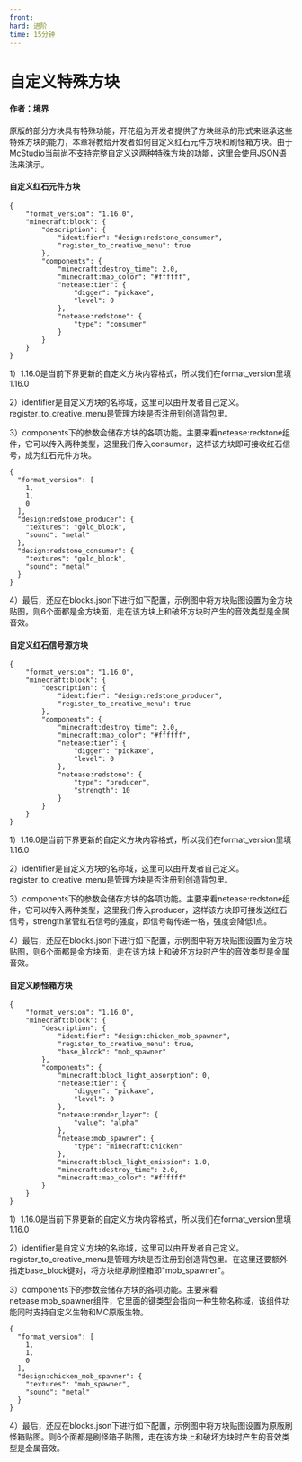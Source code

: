 ```yaml
---
front: 
hard: 进阶
time: 15分钟
---
```


# 自定义特殊方块



#### 作者：境界



原版的部分方块具有特殊功能，开花组为开发者提供了方块继承的形式来继承这些特殊方块的能力，本章将教给开发者如何自定义红石元件方块和刷怪箱方块。由于McStudio当前尚不支持完整自定义这两种特殊方块的功能，这里会使用JSON语法来演示。



#### 自定义红石元件方块

```
{
	"format_version": "1.16.0",
	"minecraft:block": {
		"description": {
			"identifier": "design:redstone_consumer",
			"register_to_creative_menu": true
		},
		"components": {
			"minecraft:destroy_time": 2.0,
            "minecraft:map_color": "#ffffff",
			"netease:tier": {
                "digger": "pickaxe",
				"level": 0
            },
			"netease:redstone": {
                "type": "consumer"
			}
		}
	}
}
```



1）1.16.0是当前下界更新的自定义方块内容格式，所以我们在format_version里填1.16.0

2）identifier是自定义方块的名称域，这里可以由开发者自己定义。register_to_creative_menu是管理方块是否注册到创造背包里。

3）components下的参数会储存方块的各项功能。主要来看netease:redstone组件，它可以传入两种类型，这里我们传入consumer，这样该方块即可接收红石信号，成为红石元件方块。

```
{
  "format_version": [
    1,
    1,
    0
  ],
  "design:redstone_producer": {
    "textures": "gold_block",
	"sound": "metal"
  },
  "design:redstone_consumer": {
    "textures": "gold_block",
	"sound": "metal"
  }
}
```



4）最后，还应在blocks.json下进行如下配置，示例图中将方块贴图设置为金方块贴图，则6个面都是金方块面，走在该方块上和破坏方块时产生的音效类型是金属音效。



#### 自定义红石信号源方块

```
{
	"format_version": "1.16.0",
	"minecraft:block": {
		"description": {
			"identifier": "design:redstone_producer",
			"register_to_creative_menu": true
		},
		"components": {
			"minecraft:destroy_time": 2.0,
            "minecraft:map_color": "#ffffff",
			"netease:tier": {
                "digger": "pickaxe",
				"level": 0
            },
			"netease:redstone": {
				"type": "producer",
				"strength": 10
			}
		}
	}
}
```



1）1.16.0是当前下界更新的自定义方块内容格式，所以我们在format_version里填1.16.0

2）identifier是自定义方块的名称域，这里可以由开发者自己定义。register_to_creative_menu是管理方块是否注册到创造背包里。

3）components下的参数会储存方块的各项功能。主要来看netease:redstone组件，它可以传入两种类型，这里我们传入producer，这样该方块即可接发送红石信号，strength掌管红石信号的强度，即信号每传递一格，强度会降低1点。

4）最后，还应在blocks.json下进行如下配置，示例图中将方块贴图设置为金方块贴图，则6个面都是金方块面，走在该方块上和破坏方块时产生的音效类型是金属音效。



#### 自定义刷怪箱方块

```
{
    "format_version": "1.16.0",
    "minecraft:block": {
        "description": {
            "identifier": "design:chicken_mob_spawner",
            "register_to_creative_menu": true,
			"base_block": "mob_spawner"
        },
        "components": {
            "minecraft:block_light_absorption": 0,
            "netease:tier": {
                "digger": "pickaxe",
				"level": 0
            },
			"netease:render_layer": {
				"value": "alpha"
			},
			"netease:mob_spawner": {
				"type": "minecraft:chicken"
			},
            "minecraft:block_light_emission": 1.0,
            "minecraft:destroy_time": 2.0,
            "minecraft:map_color": "#ffffff"
        }
    }
}
```



1）1.16.0是当前下界更新的自定义方块内容格式，所以我们在format_version里填1.16.0

2）identifier是自定义方块的名称域，这里可以由开发者自己定义。register_to_creative_menu是管理方块是否注册到创造背包里。在这里还要额外指定base_block键对，将方块继承刷怪箱即"mob_spawner"。

3）components下的参数会储存方块的各项功能。主要来看netease:mob_spawner组件，它里面的键类型会指向一种生物名称域，该组件功能同时支持自定义生物和MC原版生物。

```
{
  "format_version": [
    1,
    1,
    0
  ],
  "design:chicken_mob_spawner": {
    "textures": "mob_spawner",
	"sound": "metal"
  }
}
```



4）最后，还应在blocks.json下进行如下配置，示例图中将方块贴图设置为原版刷怪箱贴图。则6个面都是刷怪箱子贴图，走在该方块上和破坏方块时产生的音效类型是金属音效。